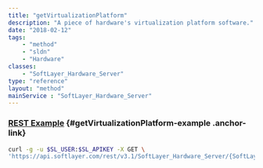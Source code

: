 ```yaml
---
title: "getVirtualizationPlatform"
description: "A piece of hardware's virtualization platform software."
date: "2018-02-12"
tags:
    - "method"
    - "sldn"
    - "Hardware"
classes:
    - "SoftLayer_Hardware_Server"
type: "reference"
layout: "method"
mainService : "SoftLayer_Hardware_Server"
---
```


### [REST Example](#getVirtualizationPlatform-example) <a href="/article/rest/"><i class="fas fa-question"></i></a> {#getVirtualizationPlatform-example .anchor-link} 
```bash
curl -g -u $SL_USER:$SL_APIKEY -X GET \
'https://api.softlayer.com/rest/v3.1/SoftLayer_Hardware_Server/{SoftLayer_Hardware_ServerID}/getVirtualizationPlatform'
```
